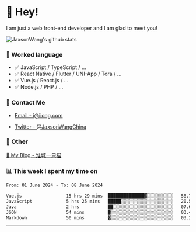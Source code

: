# 👋 Hey!

I am just a web front-end developer and I am glad to meet you!

![JaxsonWang's github stats](https://github-readme-stats.vercel.app/api?username=JaxsonWang&&show_icons=true&&title_color=1abc9c&&icon_color=1abc9c)


### 📝 Worked language

- ✅ JavaScript / TypeScript / ...
- ✅ React Native / Flutter / UNI-App / Tora / ...
- ✅ Vue.js / React.js / ...
- ✅ Node.js / PHP / ...

### 📮 Contact Me

- [Email - i@iiong.com](mailto:i@iiong.com)

- [Twitter - @JaxsonWangChina](https://twitter.com/JaxsonWangChina)

### 🤪 Other

[📌 My Blog - 淮城一只猫](https://iiong.com)

### 📊 This week I spent my time on

<!--START_SECTION:waka-->

```txt
From: 01 June 2024 - To: 08 June 2024

Vue.js                 15 hrs 29 mins  ██████████████▓░░░░░░░░░░   58.77 %
JavaScript             5 hrs 25 mins   █████░░░░░░░░░░░░░░░░░░░░   20.58 %
Java                   2 hrs           ██░░░░░░░░░░░░░░░░░░░░░░░   07.60 %
JSON                   54 mins         █░░░░░░░░░░░░░░░░░░░░░░░░   03.43 %
Markdown               50 mins         ▓░░░░░░░░░░░░░░░░░░░░░░░░   03.20 %
```

<!--END_SECTION:waka-->

---
